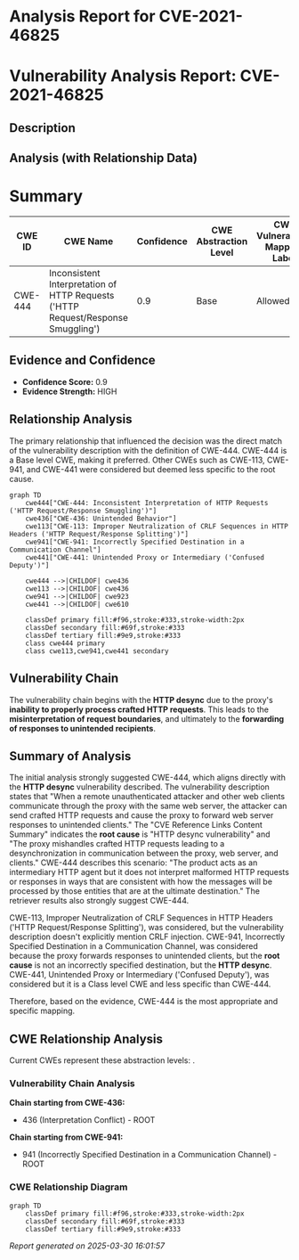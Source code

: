 # Analysis Report for CVE-2021-46825

# Vulnerability Analysis Report: CVE-2021-46825

## Description



## Analysis (with Relationship Data)

# Summary
| CWE ID | CWE Name | Confidence | CWE Abstraction Level | CWE Vulnerability Mapping Label | CWE-Vulnerability Mapping Notes |
|---|---|---|---|---|---|
| CWE-444 | Inconsistent Interpretation of HTTP Requests ('HTTP Request/Response Smuggling') | 0.9 | Base | Allowed | Primary CWE |

## Evidence and Confidence

*   **Confidence Score:** 0.9
*   **Evidence Strength:** HIGH

## Relationship Analysis
The primary relationship that influenced the decision was the direct match of the vulnerability description with the definition of CWE-444. CWE-444 is a Base level CWE, making it preferred. Other CWEs such as CWE-113, CWE-941, and CWE-441 were considered but deemed less specific to the root cause.

```mermaid
graph TD
    cwe444["CWE-444: Inconsistent Interpretation of HTTP Requests ('HTTP Request/Response Smuggling')"]
    cwe436["CWE-436: Unintended Behavior"]
    cwe113["CWE-113: Improper Neutralization of CRLF Sequences in HTTP Headers ('HTTP Request/Response Splitting')"]
    cwe941["CWE-941: Incorrectly Specified Destination in a Communication Channel"]
    cwe441["CWE-441: Unintended Proxy or Intermediary ('Confused Deputy')"]
    
    cwe444 -->|CHILDOF| cwe436
    cwe113 -->|CHILDOF| cwe436
    cwe941 -->|CHILDOF| cwe923
    cwe441 -->|CHILDOF| cwe610
    
    classDef primary fill:#f96,stroke:#333,stroke-width:2px
    classDef secondary fill:#69f,stroke:#333
    classDef tertiary fill:#9e9,stroke:#333
    class cwe444 primary
    class cwe113,cwe941,cwe441 secondary
```

## Vulnerability Chain
The vulnerability chain begins with the **HTTP desync** due to the proxy's **inability to properly process crafted HTTP requests**. This leads to the **misinterpretation of request boundaries**, and ultimately to the **forwarding of responses to unintended recipients**.

## Summary of Analysis
The initial analysis strongly suggested CWE-444, which aligns directly with the **HTTP desync** vulnerability described. The vulnerability description states that "When a remote unauthenticated attacker and other web clients communicate through the proxy with the same web server, the attacker can send crafted HTTP requests and cause the proxy to forward web server responses to unintended clients." The "CVE Reference Links Content Summary" indicates the **root cause** is "HTTP desync vulnerability" and "The proxy mishandles crafted HTTP requests leading to a desynchronization in communication between the proxy, web server, and clients." CWE-444 describes this scenario: "The product acts as an intermediary HTTP agent but it does not interpret malformed HTTP requests or responses in ways that are consistent with how the messages will be processed by those entities that are at the ultimate destination." The retriever results also strongly suggest CWE-444.

CWE-113, Improper Neutralization of CRLF Sequences in HTTP Headers ('HTTP Request/Response Splitting'), was considered, but the vulnerability description doesn't explicitly mention CRLF injection. CWE-941, Incorrectly Specified Destination in a Communication Channel, was considered because the proxy forwards responses to unintended clients, but the **root cause** is not an incorrectly specified destination, but the **HTTP desync**. CWE-441, Unintended Proxy or Intermediary ('Confused Deputy'), was considered but it is a Class level CWE and less specific than CWE-444.

Therefore, based on the evidence, CWE-444 is the most appropriate and specific mapping.


## CWE Relationship Analysis

Current CWEs represent these abstraction levels: .


### Vulnerability Chain Analysis

**Chain starting from CWE-436:**
- 436 (Interpretation Conflict) - ROOT


**Chain starting from CWE-941:**
- 941 (Incorrectly Specified Destination in a Communication Channel) - ROOT



### CWE Relationship Diagram

```mermaid
graph TD
    classDef primary fill:#f96,stroke:#333,stroke-width:2px
    classDef secondary fill:#69f,stroke:#333
    classDef tertiary fill:#9e9,stroke:#333
```



*Report generated on 2025-03-30 16:01:57*
